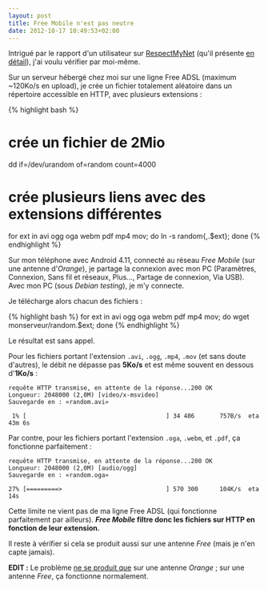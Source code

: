 ```yaml
---
layout: post
title: Free Mobile n'est pas neutre
date: 2012-10-17 10:49:53+02:00
---
```


Intrigué par le rapport d'un utilisateur sur [RespectMyNet][] (qu'il présente
[en détail][aduf]), j'ai voulu vérifier par moi-même.

[respectmynet]: http://respectmynet.eu/504
[aduf]: http://www.aduf.org/viewtopic.php?t=259262

Sur un serveur hébergé chez moi sur une ligne Free ADSL (maximum ~120Ko/s en
upload), je crée un fichier totalement aléatoire dans un répertoire accessible
en HTTP, avec plusieurs extensions :

{% highlight bash %}
# crée un fichier de 2Mio
dd if=/dev/urandom of=random count=4000
# crée plusieurs liens avec des extensions différentes
for ext in avi ogg oga webm pdf mp4 mov; do ln -s random{,.$ext}; done
{% endhighlight %}

Sur mon téléphone avec Android 4.11, connecté au réseau _Free Mobile_ (sur une
antenne d'_Orange_), je partage la connexion avec mon PC (Paramètres, Connexion,
Sans fil et réseaux, Plus..., Partage de connexion, Via USB). Avec mon PC (sous
_Debian testing_), je m'y connecte.

Je télécharge alors chacun des fichiers :

{% highlight bash %}
for ext in avi ogg oga webm pdf mp4 mov; do wget monserveur/random.$ext; done
{% endhighlight %}

Le résultat est sans appel.

Pour les fichiers portant l'extension `.avi`, `.ogg`, `.mp4`, `.mov` (et sans
doute d'autres), le débit ne dépasse pas **5Ko/s** et est même souvent en
dessous d'**1Ko/s** :

    requête HTTP transmise, en attente de la réponse...200 OK
    Longueur: 2048000 (2,0M) [video/x-msvideo]
    Sauvegarde en : «random.avi»
    
     1% [                                       ] 34 486       757B/s  eta 43m 6s 

Par contre, pour les fichiers portant l'extension `.oga`, `.webm`, et `.pdf`, ça
fonctionne parfaitement :

    requête HTTP transmise, en attente de la réponse...200 OK
    Longueur: 2048000 (2,0M) [audio/ogg]
    Sauvegarde en : «random.oga»
    
    27% [=========>                             ] 570 300      104K/s  eta 14s    


Cette limite ne vient pas de ma ligne Free ADSL (qui fonctionne parfaitement par
ailleurs).  **_Free Mobile_ filtre donc les fichiers sur HTTP en fonction de
leur extension.**

Il reste à vérifier si cela se produit aussi sur une antenne _Free_ (mais je
n'en capte jamais).

**EDIT :** Le problème [ne se produit que](#comment-18) sur une antenne
_Orange_ ; sur une antenne _Free_, ça fonctionne normalement.
